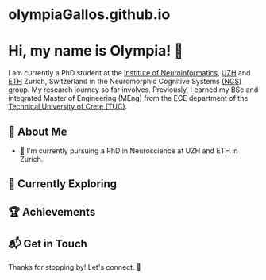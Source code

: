 # olympiaGallos.github.io

# Hi, my name is Olympia! 👋

I am currently a PhD student at the [Institute of Neuroinformatics](https://www.ini.uzh.ch/en.html), [UZH](https://www.uzh.ch/en.html) and [ETH](https://ethz.ch/en.html) Zurich, Switzerland in the Neuromorphic Cognitive Systems [(NCS)](https://www.ini.uzh.ch/en/research/groups/ncs.html) group. 
My research journey so far involves. 
Previously, I earned my BSc and integrated Master of Engineering (MEng) from the ECE department of the [Technical University of Crete (TUC)](https://www.tuc.gr/en/home). 

## 🚀 About Me

- 🔭 I'm currently pursuing a PhD in Neuroscience at UZH and ETH in Zurich.

## 🌱 Currently Exploring

## 🏆 Achievements

## 📬 Get in Touch

Thanks for stopping by! Let's connect. 🚀
